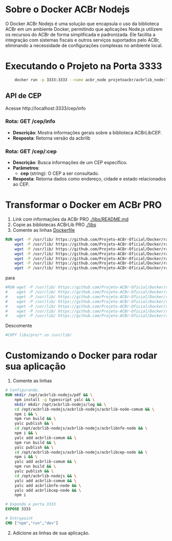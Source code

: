 # Sobre o Docker ACBr Nodejs

O Docker ACBr Nodejs é uma solução que encapsula o uso da biblioteca ACBr em um ambiente Docker, permitindo que aplicações Node.js utilizem os recursos do ACBr de forma simplificada e padronizada. Ele facilita a integração com sistemas fiscais e outros serviços suportados pelo ACBr, eliminando a necessidade de configurações complexas no ambiente local.

# Executando o Projeto na Porta 3333

```bash
    docker run -p 3333:3333 --name acbr_node projetoacbr/acbrlib_node:latest
```

## API de CEP

Acesse http://localhost:3333/cep/info

### Rota: GET /cep/info
- **Descrição**: Mostra informações gerais sobre a biblioteca ACBrLibCEP.
- **Resposta**: Retorna versão da acbrlib

### Rota: GET /cep/:cep
- **Descrição**: Busca informações de um CEP específico.
- **Parâmetros**:
    - **cep** (string): O CEP a ser consultado.
- **Resposta**: Retorna dados como endereço, cidade e estado relacionados ao CEP.




# Transformar o Docker em **ACBr PRO** 
1. Link com informações da ACBr PRO [./libs/README.md](./libs/README.md#versão)
2. Copie as bibliotecas ACBrLib PRO [./libs](./libs)
3. Comente as linhas   [Dockerfile](./Dockerfile)

```dockerfile
RUN wget -P /usr/lib/ https://github.com/Projeto-ACBr-Oficial/Docker/raw/refs/heads/main/libs/libacbrboleto64.so && \
    wget -P /usr/lib/ https://github.com/Projeto-ACBr-Oficial/Docker/raw/refs/heads/main/libs/libacbrcep64.so && \
    wget -P /usr/lib/ https://github.com/Projeto-ACBr-Oficial/Docker/raw/refs/heads/main/libs/libacbrconsultacnpj64.so && \
    wget -P /usr/lib/ https://github.com/Projeto-ACBr-Oficial/Docker/raw/refs/heads/main/libs/libacbrgtin64.so && \
    wget -P /usr/lib/ https://github.com/Projeto-ACBr-Oficial/Docker/raw/refs/heads/main/libs/libacbrmdfe64.so && \
    wget -P /usr/lib/ https://github.com/Projeto-ACBr-Oficial/Docker/raw/refs/heads/main/libs/libacbrnfe64.so && \
    wget -P /usr/lib/ https://github.com/Projeto-ACBr-Oficial/Docker/raw/refs/heads/main/libs/libacbrnfse64.so

```
para

```dockerfile
#RUN wget -P /usr/lib/ https://github.com/Projeto-ACBr-Oficial/Docker/raw/refs/heads/main/libs/libacbrboleto64.so && \
#    wget -P /usr/lib/ https://github.com/Projeto-ACBr-Oficial/Docker/raw/refs/heads/main/libs/libacbrcep64.so && \
#    wget -P /usr/lib/ https://github.com/Projeto-ACBr-Oficial/Docker/raw/refs/heads/main/libs/libacbrconsultacnpj64.so && \
#    wget -P /usr/lib/ https://github.com/Projeto-ACBr-Oficial/Docker/raw/refs/heads/main/libs/libacbrgtin64.so && \
#    wget -P /usr/lib/ https://github.com/Projeto-ACBr-Oficial/Docker/raw/refs/heads/main/libs/libacbrmdfe64.so && \
#    wget -P /usr/lib/ https://github.com/Projeto-ACBr-Oficial/Docker/raw/refs/heads/main/libs/libacbrnfe64.so && \
#    wget -P /usr/lib/ https://github.com/Projeto-ACBr-Oficial/Docker/raw/refs/heads/main/libs/libacbrnfse64.so

```

Descomente

```dockerfile
#COPY libs/pro/*.so /usr/lib/
```

# Customizando o Docker para rodar sua aplicação
1. Comente as linhas 

```dockerfile
# Configurando.
RUN mkdir /opt/acbrlib-nodejs/pdf && \
    npm install -g typescript yalc && \
    mkdir mkdir /opt/acbrlib-nodejs/log && \
    cd /opt/acbrlib-nodejs/acbrlib-nodejs/acbrlib-node-comum && \
    npm i && \
    npm run build && \
    yalc publish && \
    cd /opt/acbrlib-nodejs/acbrlib-nodejs/acbrlibnfe-node && \
    npm i && \
    yalc add acbrlib-comum && \
    npm run build && \
    yalc publish && \
    cd /opt/acbrlib-nodejs/acbrlib-nodejs/acbrlibcep-node && \
    npm i && \
    yalc add acbrlib-comum && \
    npm run build && \
    yalc publish && \
    cd /opt/acbrlib-nodejs && \
    yalc add acbrlib-comum && \
    yalc add acbrlibnfe-node && \
    yalc add acbrlibcep-node && \
    npm i

# Expondo a porta 3333
EXPOSE 3333

# Entrypoint
CMD ["npm","run","dev"] 
```
2.  Adicione as linhas de sua aplicação.
